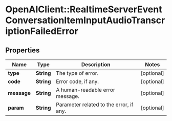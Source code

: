 # OpenAIClient::RealtimeServerEventConversationItemInputAudioTranscriptionFailedError

## Properties
Name | Type | Description | Notes
------------ | ------------- | ------------- | -------------
**type** | **String** | The type of error. | [optional] 
**code** | **String** | Error code, if any. | [optional] 
**message** | **String** | A human-readable error message. | [optional] 
**param** | **String** | Parameter related to the error, if any. | [optional] 

